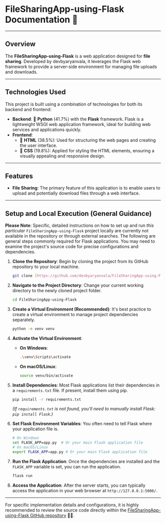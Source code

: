 # FileSharingApp-using-Flask Documentation 📁

---

## Overview
The **FileSharingApp-using-Flask** is a web application designed for **file sharing**. Developed by devbyaryanvala, it leverages the Flask web framework to provide a server-side environment for managing file uploads and downloads.

---

## Technologies Used
This project is built using a combination of technologies for both its backend and frontend:

* **Backend**: 🐍 **Python** (41.7%) with the **Flask** framework. Flask is a lightweight WSGI web application framework, ideal for building web services and applications quickly.
* **Frontend**:
    * 📄 **HTML** (38.5%): Used for structuring the web pages and creating the user interface.
    * 🎨 **CSS** (19.8%): Applied for styling the HTML elements, ensuring a visually appealing and responsive design.

---

## Features
* **File Sharing**: The primary feature of this application is to enable users to upload and potentially download files through a web interface.

---

## Setup and Local Execution (General Guidance)

**Please Note**: Specific, detailed instructions on how to set up and run *this particular* `FileSharingApp-using-Flask` project locally are currently not available in the repository or through external searches. The following are general steps commonly required for Flask applications. You may need to examine the project's source code for precise configurations and dependencies.

1.  **Clone the Repository**:
    Begin by cloning the project from its GitHub repository to your local machine.
    ```bash
    git clone [https://github.com/devbyaryanvala/FileSharingApp-using-Flask.git](https://github.com/devbyaryanvala/FileSharingApp-using-Flask.git)
    ```

2.  **Navigate to the Project Directory**:
    Change your current working directory to the newly cloned project folder.
    ```bash
    cd FileSharingApp-using-Flask
    ```

3.  **Create a Virtual Environment (Recommended)**:
    It's best practice to create a virtual environment to manage project dependencies separately.
    ```bash
    python -m venv venv
    ```

4.  **Activate the Virtual Environment**:
    * **On Windows**:
        ```bash
        .\venv\Scripts\activate
        ```
    * **On macOS/Linux**:
        ```bash
        source venv/bin/activate
        ```

5.  **Install Dependencies**:
    Most Flask applications list their dependencies in a `requirements.txt` file. If present, install them using pip.
    ```bash
    pip install -r requirements.txt
    ```
    *(If `requirements.txt` is not found, you'll need to manually install Flask: `pip install Flask`.)*

6.  **Set Flask Environment Variables**:
    You often need to tell Flask where your application file is.
    ```bash
    # On Windows
    set FLASK_APP=app.py  # Or your main Flask application file
    # On macOS/Linux
    export FLASK_APP=app.py # Or your main Flask application file
    ```

7.  **Run the Flask Application**:
    Once the dependencies are installed and the `FLASK_APP` variable is set, you can run the application.
    ```bash
    flask run
    ```

8.  **Access the Application**:
    After the server starts, you can typically access the application in your web browser at `http://127.0.0.1:5000/`.

---

For specific implementation details and configurations, it is highly recommended to review the source code directly within the [FileSharingApp-using-Flask GitHub repository](https://github.com/devbyaryanvala/FileSharingApp-using-Flask) 🧑‍💻.
